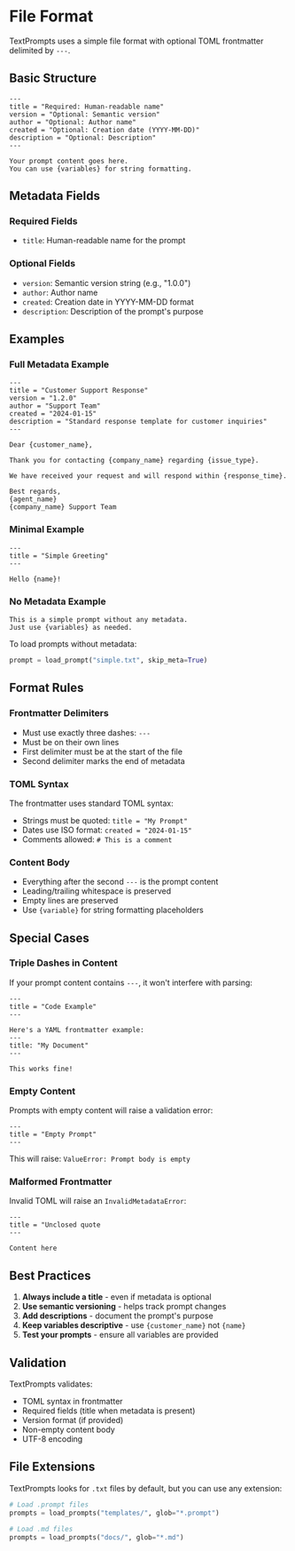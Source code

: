 # File Format

TextPrompts uses a simple file format with optional TOML frontmatter delimited by `---`.

## Basic Structure

```
---
title = "Required: Human-readable name"
version = "Optional: Semantic version"
author = "Optional: Author name"
created = "Optional: Creation date (YYYY-MM-DD)"
description = "Optional: Description"
---

Your prompt content goes here.
You can use {variables} for string formatting.
```

## Metadata Fields

### Required Fields

- `title`: Human-readable name for the prompt

### Optional Fields

- `version`: Semantic version string (e.g., "1.0.0")
- `author`: Author name
- `created`: Creation date in YYYY-MM-DD format
- `description`: Description of the prompt's purpose

## Examples

### Full Metadata Example

```
---
title = "Customer Support Response"
version = "1.2.0"
author = "Support Team"
created = "2024-01-15"
description = "Standard response template for customer inquiries"
---

Dear {customer_name},

Thank you for contacting {company_name} regarding {issue_type}.

We have received your request and will respond within {response_time}.

Best regards,
{agent_name}
{company_name} Support Team
```

### Minimal Example

```
---
title = "Simple Greeting"
---

Hello {name}!
```

### No Metadata Example

```
This is a simple prompt without any metadata.
Just use {variables} as needed.
```

To load prompts without metadata:
```python
prompt = load_prompt("simple.txt", skip_meta=True)
```

## Format Rules

### Frontmatter Delimiters

- Must use exactly three dashes: `---`
- Must be on their own lines
- First delimiter must be at the start of the file
- Second delimiter marks the end of metadata

### TOML Syntax

The frontmatter uses standard TOML syntax:
- Strings must be quoted: `title = "My Prompt"`
- Dates use ISO format: `created = "2024-01-15"`
- Comments allowed: `# This is a comment`

### Content Body

- Everything after the second `---` is the prompt content
- Leading/trailing whitespace is preserved
- Empty lines are preserved
- Use `{variable}` for string formatting placeholders

## Special Cases

### Triple Dashes in Content

If your prompt content contains `---`, it won't interfere with parsing:

```
---
title = "Code Example"
---

Here's a YAML frontmatter example:
---
title: "My Document"
---

This works fine!
```

### Empty Content

Prompts with empty content will raise a validation error:

```
---
title = "Empty Prompt"
---

```

This will raise: `ValueError: Prompt body is empty`

### Malformed Frontmatter

Invalid TOML will raise an `InvalidMetadataError`:

```
---
title = "Unclosed quote
---

Content here
```

## Best Practices

1. **Always include a title** - even if metadata is optional
2. **Use semantic versioning** - helps track prompt changes
3. **Add descriptions** - document the prompt's purpose
4. **Keep variables descriptive** - use `{customer_name}` not `{name}`
5. **Test your prompts** - ensure all variables are provided

## Validation

TextPrompts validates:
- TOML syntax in frontmatter
- Required fields (title when metadata is present)
- Version format (if provided)
- Non-empty content body
- UTF-8 encoding

## File Extensions

TextPrompts looks for `.txt` files by default, but you can use any extension:

```python
# Load .prompt files
prompts = load_prompts("templates/", glob="*.prompt")

# Load .md files
prompts = load_prompts("docs/", glob="*.md")
```